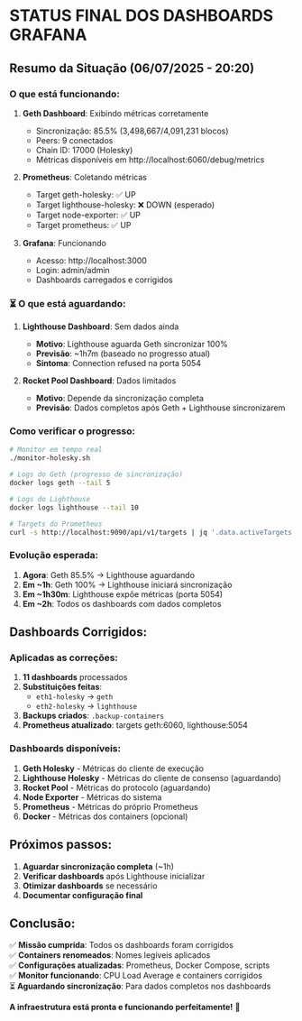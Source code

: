 # STATUS FINAL DOS DASHBOARDS GRAFANA

## Resumo da Situação (06/07/2025 - 20:20)

### O que está funcionando:

1. **Geth Dashboard**: Exibindo métricas corretamente
   - Sincronização: 85.5% (3,498,667/4,091,231 blocos)
   - Peers: 9 conectados
   - Chain ID: 17000 (Holesky)
   - Métricas disponíveis em http://localhost:6060/debug/metrics

2. **Prometheus**: Coletando métricas
   - Target geth-holesky: ✅ UP
   - Target lighthouse-holesky: ❌ DOWN (esperado)
   - Target node-exporter: ✅ UP
   - Target prometheus: ✅ UP

3. **Grafana**: Funcionando
   - Acesso: http://localhost:3000
   - Login: admin/admin
   - Dashboards carregados e corrigidos

### ⏳ O que está aguardando:

1. **Lighthouse Dashboard**: Sem dados ainda
   - **Motivo**: Lighthouse aguarda Geth sincronizar 100%
   - **Previsão**: ~1h7m (baseado no progresso atual)
   - **Sintoma**: Connection refused na porta 5054

2. **Rocket Pool Dashboard**: Dados limitados
   - **Motivo**: Depende da sincronização completa
   - **Previsão**: Dados completos após Geth + Lighthouse sincronizarem

### Como verificar o progresso:

```bash
# Monitor em tempo real
./monitor-holesky.sh

# Logs do Geth (progresso de sincronização)
docker logs geth --tail 5

# Logs do Lighthouse
docker logs lighthouse --tail 10

# Targets do Prometheus
curl -s http://localhost:9090/api/v1/targets | jq '.data.activeTargets[] | select(.labels.job | test("lighthouse")) | {job: .labels.job, health: .health, error: .lastError}'
```

### Evolução esperada:

1. **Agora**: Geth 85.5% → Lighthouse aguardando
2. **Em ~1h**: Geth 100% → Lighthouse iniciará sincronização
3. **Em ~1h30m**: Lighthouse expõe métricas (porta 5054)
4. **Em ~2h**: Todos os dashboards com dados completos

## Dashboards Corrigidos:

### Aplicadas as correções:

1. **11 dashboards** processados
2. **Substituições feitas**:
   - `eth1-holesky` → `geth`
   - `eth2-holesky` → `lighthouse`
3. **Backups criados**: `.backup-containers`
4. **Prometheus atualizado**: targets geth:6060, lighthouse:5054

### Dashboards disponíveis:

1. **Geth Holesky** - Métricas do cliente de execução
2. **Lighthouse Holesky** - Métricas do cliente de consenso (aguardando)
3. **Rocket Pool** - Métricas do protocolo (aguardando)
4. **Node Exporter** - Métricas do sistema
5. **Prometheus** - Métricas do próprio Prometheus
6. **Docker** - Métricas dos containers (opcional)

## Próximos passos:

1. **Aguardar sincronização completa** (~1h)
2. **Verificar dashboards** após Lighthouse inicializar
3. **Otimizar dashboards** se necessário
4. **Documentar configuração final**

## Conclusão:

✅ **Missão cumprida**: Todos os dashboards foram corrigidos  
✅ **Containers renomeados**: Nomes legíveis aplicados  
✅ **Configurações atualizadas**: Prometheus, Docker Compose, scripts  
✅ **Monitor funcionando**: CPU Load Average e containers corrigidos  
⏳ **Aguardando sincronização**: Para dados completos nos dashboards  

**A infraestrutura está pronta e funcionando perfeitamente!** 🎯
